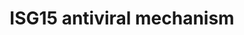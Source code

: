 ---
annotations:
- id: PW:0000003
  parent: signaling pathway
  type: Pathway Ontology
  value: signaling pathway
- id: PW:0001028
  parent: disease pathway
  type: Pathway Ontology
  value: infectious disease pathway
authors:
- ReactomeTeam
- Anwesha
- Ryanmiller
- DeSl
description: Interferon-stimulated gene 15 (ISG15) is a member of the ubiquitin-like
  (Ubl) family. It is strongly induced upon exposure to type I Interferons (IFNs),
  viruses, bacterial LPS, and other stresses. Once released the mature ISG15 conjugates
  with an array of target proteins, a process termed ISGylation. ISGylation utilizes
  a mechanism similar to ubiquitination, requiring a three-step enzymatic cascade.
  UBE1L is the ISG15 E1 activating enzyme which specifically activates ISG15 at the
  expense of ATP. ISG15 is then transfered from E1 to the E2 conjugating enzyme UBCH8
  and then to the target protein with the aid of an ISG15 E3 ligase, such as HERC5
  and EFP. Hundreds of target proteins for ISGylation have been identified. Several
  proteins that are part of antiviral signaling pathways, such as RIG-I, MDA5, Mx1,
  PKR, filamin B, STAT1, IRF3 and JAK1, have been identified as targets for ISGylation.
  ISG15 also conjugates some viral proteins, inhibiting viral budding and release.
  ISGylation appears to act either by disrupting the activity of a target protein
  and/or by altering its localization within the cell.  View original pathway at [http://www.reactome.org/PathwayBrowser/#DIAGRAM=1169408
  Reactome].
last-edited: 2021-01-25
organisms:
- Homo sapiens
redirect_from:
- /index.php/Pathway:WP2672
- /instance/WP2672
revision: null
schema-jsonld:
- '@context': https://schema.org/
  '@id': https://wikipathways.github.io/pathways/WP2672.html
  '@type': Dataset
  creator:
    '@type': Organization
    name: WikiPathways
  description: Interferon-stimulated gene 15 (ISG15) is a member of the ubiquitin-like
    (Ubl) family. It is strongly induced upon exposure to type I Interferons (IFNs),
    viruses, bacterial LPS, and other stresses. Once released the mature ISG15 conjugates
    with an array of target proteins, a process termed ISGylation. ISGylation utilizes
    a mechanism similar to ubiquitination, requiring a three-step enzymatic cascade.
    UBE1L is the ISG15 E1 activating enzyme which specifically activates ISG15 at
    the expense of ATP. ISG15 is then transfered from E1 to the E2 conjugating enzyme
    UBCH8 and then to the target protein with the aid of an ISG15 E3 ligase, such
    as HERC5 and EFP. Hundreds of target proteins for ISGylation have been identified.
    Several proteins that are part of antiviral signaling pathways, such as RIG-I,
    MDA5, Mx1, PKR, filamin B, STAT1, IRF3 and JAK1, have been identified as targets
    for ISGylation. ISG15 also conjugates some viral proteins, inhibiting viral budding
    and release. ISGylation appears to act either by disrupting the activity of a
    target protein and/or by altering its localization within the cell.  View original
    pathway at [http://www.reactome.org/PathwayBrowser/#DIAGRAM=1169408 Reactome].
  keywords:
  - (NPC)
  - (P12493) protein
  - 'AAAS '
  - AMP
  - 'ARIH1 '
  - ATP
  - 'DDX58 '
  - E2 congugating
  - 'EIF2AK2 '
  - 'EIF4A1 '
  - 'EIF4A2 '
  - 'EIF4A3 '
  - 'EIF4E '
  - EIF4E2
  - 'EIF4E2 '
  - 'EIF4E3 '
  - EIF4F
  - 'EIF4G1 '
  - 'EIF4G2 '
  - 'EIF4G3 '
  - FLNB
  - 'FLNB '
  - 'HERC5 '
  - 'IFIT1 '
  - IRF3
  - 'IRF3 '
  - ISG15
  - 'ISG15 '
  - ISG15 E3 ligases
  - ISG15 targets
  - ISG15:NEDD4
  - ISG15:UBA7
  - ISG15:UBCH8
  - ISG15:UBCH8:ISG15 E3
  - ISGylated 4EHP
  - ISGylated 4EHP:mRNA
  - ISGylated E2
  - ISGylated Filamin B
  - ISGylated IRF3
  - ISGylated NS1
  - ISGylated PP2CB
  - ISGylated host
  - Importin
  - 'Importin alpha '
  - 'JAK1 '
  - 'KPNB1 '
  - 'MAPK3 '
  - 'Mx GTPases '
  - N-myristoyl GAG
  - 'N-myristoyl GAG (P12493) protein '
  - 'NDC1 '
  - NEDD4
  - 'NEDD4 '
  - NS1
  - 'NS1 '
  - NS1 dimer
  - 'NUP107 '
  - 'NUP133 '
  - 'NUP153 '
  - 'NUP155 '
  - 'NUP160 '
  - 'NUP188 '
  - 'NUP205 '
  - 'NUP210 '
  - 'NUP214 '
  - 'NUP35 '
  - 'NUP37 '
  - 'NUP43 '
  - 'NUP50 '
  - 'NUP54 '
  - 'NUP58-1 '
  - 'NUP58-2 '
  - 'NUP62 '
  - 'NUP85 '
  - 'NUP88 '
  - 'NUP93 '
  - 'NUP98-3 '
  - 'NUP98-4 '
  - 'NUP98-5 '
  - 'NUPL2 '
  - Nuclear Pore Complex
  - PIN1
  - 'PIN1 '
  - 'PLCG1 '
  - 'POM121 '
  - 'POM121C '
  - PPM1B
  - 'PPM1B '
  - PPi
  - 'RAE1 '
  - 'RANBP2 '
  - 'RPS27A(1-76) '
  - 'SEC13 '
  - 'SEH1L-1 '
  - 'SEH1L-2 '
  - 'STAT1 '
  - 'TPR '
  - 'TRIM25 '
  - 'UBA52(1-76) '
  - UBA7
  - 'UBA7 '
  - 'UBB(1-76) '
  - 'UBB(153-228) '
  - 'UBB(77-152) '
  - 'UBC(1-76) '
  - 'UBC(153-228) '
  - 'UBC(229-304) '
  - 'UBC(305-380) '
  - 'UBC(381-456) '
  - 'UBC(457-532) '
  - 'UBC(533-608) '
  - 'UBC(609-684) '
  - 'UBC(77-152) '
  - 'UBE2E1 '
  - UBE2L6
  - 'UBE2L6 '
  - 'UBE2N '
  - 'USP18 '
  - USP18-like proteins
  - 'USP41 '
  - Ub
  - conjugating enzymes
  - eIF4F:mRNA
  - enzymes
  - homodimer:Importin
  - ligase
  - 'mRNA '
  - monoubiquitinated
  - 'p-5S,T404-IRF3 '
  - p-IRF3 dimer:PIN1
  - polypeptide
  - proteins
  - unknown ligase
  license: CC0
  name: ISG15 antiviral mechanism
seo: CreativeWork
title: ISG15 antiviral mechanism
wpid: WP2672
---